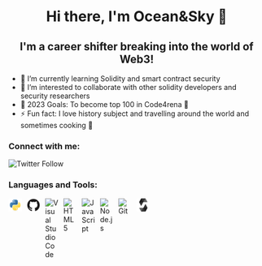 #  <div align="center"> Hi there, I'm Ocean&Sky 👋 </div>
  
## <div align="center"> I'm a career shifter breaking into the world of Web3! </div>

- 🌱 I’m currently learning Solidity and smart contract security 
- 👯 I’m interested to collaborate with other solidity developers and security researchers
- 🥅 2023 Goals: To become top 100 in Code4rena :muscle: 
- ⚡ Fun fact: I love history subject and travelling around the world and sometimes cooking :rofl:


### Connect with me:

![Twitter Follow](https://img.shields.io/twitter/follow/bluenights004?style=social)


### Languages and Tools:

<img align="left" alt="Python" width="26px" src="https://github.com/devicons/devicon/blob/v2.15.1/icons/python/python-original.svg" style="padding-right:10px;" />
<img align="left" alt="Github" width="26px" src="https://github.com/devicons/devicon/blob/v2.15.1/icons/github/github-original.svg" style="padding-right:10px;" />
<img align="left" alt="Visual Studio Code" width="26px" src="https://cdn.jsdelivr.net/gh/devicons/devicon/icons/vscode/vscode-original.svg" style="padding-right:10px;" />
<img align="left" alt="HTML5" width="26px" src="https://cdn.jsdelivr.net/gh/devicons/devicon/icons/html5/html5-original.svg" style="padding-right:10px;" />
<img align="left" alt="JavaScript" width="26px" src="https://cdn.jsdelivr.net/gh/devicons/devicon/icons/javascript/javascript-original.svg" style="padding-right:10px;" />
<img align="left" alt="Node.js" width="26px" src="https://cdn.jsdelivr.net/gh/devicons/devicon/icons/nodejs/nodejs-original.svg" style="padding-right:10px;" />
<img align="left" alt="Git" width="26px" src="https://cdn.jsdelivr.net/gh/devicons/devicon/icons/git/git-original.svg" style="padding-right:10px;" />
<img align="left" alt="Solidity" width="26px" src="https://github.com/devicons/devicon/blob/v2.15.1/icons/solidity/solidity-original.svg" style="padding-right:10px;" />
